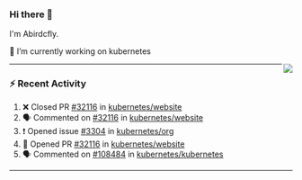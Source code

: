 <!--
**Abirdcfly/Abirdcfly** is a ✨ _special_ ✨ repository because its `README.md` (this file) appears on your GitHub profile.

Here are some ideas to get you started:

- 🔭 I’m currently working on ...
- 🌱 I’m currently learning ...
- 👯 I’m looking to collaborate on ...
- 🤔 I’m looking for help with ...
- 💬 Ask me about ...
- 📫 How to reach me: ...
- 😄 Pronouns: ...
- ⚡ Fun fact: ...
-->
### Hi there 👋

I'm Abirdcfly. 

🔭 I’m currently working on kubernetes



<img align="right" src="https://github-readme-stats.vercel.app/api?username=abirdcfly&include_all_commits=true&count_private=true&hide_title=true&bg_color=ffffff&show_icons=true&icon_color=1E90FF&text_color=000000" />

---

### :zap: Recent Activity

<!--START_SECTION:activity-->
1. ❌ Closed PR [#32116](https://github.com/kubernetes/website/pull/32116) in [kubernetes/website](https://github.com/kubernetes/website)
2. 🗣 Commented on [#32116](https://github.com/kubernetes/website/issues/32116) in [kubernetes/website](https://github.com/kubernetes/website)
3. ❗️ Opened issue [#3304](https://github.com/kubernetes/org/issues/3304) in [kubernetes/org](https://github.com/kubernetes/org)
4. 💪 Opened PR [#32116](https://github.com/kubernetes/website/pull/32116) in [kubernetes/website](https://github.com/kubernetes/website)
5. 🗣 Commented on [#108484](https://github.com/kubernetes/kubernetes/issues/108484) in [kubernetes/kubernetes](https://github.com/kubernetes/kubernetes)
<!--END_SECTION:activity-->

---

<!--
**jamesgeorge007/jamesgeorge007** is a ✨ _special_ ✨ repository because its `README.md` (this file) appears on your GitHub profile.

Here are some ideas to get you started:

- 🌱 I’m currently learning ...
- 👯 I’m looking to collaborate on ...
- 🤔 I’m looking for help with ...
- 💬 Ask me about ...
- 😄 Pronouns: ...
- ⚡ Fun fact: ...
-->
